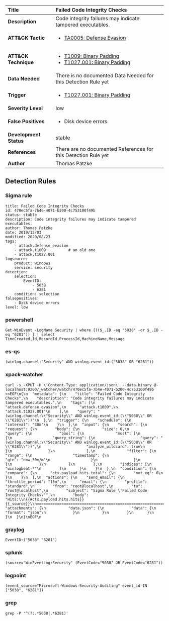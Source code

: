 | Title                    | Failed Code Integrity Checks       |
|:-------------------------|:------------------|
| **Description**          | Code integrity failures may indicate tampered executables. |
| **ATT&amp;CK Tactic**    |  <ul><li>[TA0005: Defense Evasion](https://attack.mitre.org/tactics/TA0005)</li></ul>  |
| **ATT&amp;CK Technique** | <ul><li>[T1009: Binary Padding](https://attack.mitre.org/techniques/T1009)</li><li>[T1027.001: Binary Padding](https://attack.mitre.org/techniques/T1027.001)</li></ul>  |
| **Data Needed**          |  There is no documented Data Needed for this Detection Rule yet  |
| **Trigger**              | <ul><li>[T1027.001: Binary Padding](../Triggers/T1027.001.md)</li></ul>  |
| **Severity Level**       | low |
| **False Positives**      | <ul><li>Disk device errors</li></ul>  |
| **Development Status**   | stable |
| **References**           |  There are no documented References for this Detection Rule yet  |
| **Author**               | Thomas Patzke |


## Detection Rules

### Sigma rule

```
title: Failed Code Integrity Checks
id: 470ec5fa-7b4e-4071-b200-4c753100f49b
status: stable
description: Code integrity failures may indicate tampered executables.
author: Thomas Patzke
date: 2019/12/03
modified: 2020/08/23
tags:
    - attack.defense_evasion
    - attack.t1009          # an old one
    - attack.t1027.001
logsource:
    product: windows
    service: security
detection:
    selection:
        EventID:
            - 5038
            - 6281
    condition: selection
falsepositives:
    - Disk device errors
level: low

```





### powershell
    
```
Get-WinEvent -LogName Security | where {(($_.ID -eq "5038" -or $_.ID -eq "6281")) } | select TimeCreated,Id,RecordId,ProcessId,MachineName,Message
```


### es-qs
    
```
(winlog.channel:"Security" AND winlog.event_id:("5038" OR "6281"))
```


### xpack-watcher
    
```
curl -s -XPUT -H \'Content-Type: application/json\' --data-binary @- localhost:9200/_watcher/watch/470ec5fa-7b4e-4071-b200-4c753100f49b <<EOF\n{\n  "metadata": {\n    "title": "Failed Code Integrity Checks",\n    "description": "Code integrity failures may indicate tampered executables.",\n    "tags": [\n      "attack.defense_evasion",\n      "attack.t1009",\n      "attack.t1027.001"\n    ],\n    "query": "(winlog.channel:\\"Security\\" AND winlog.event_id:(\\"5038\\" OR \\"6281\\"))"\n  },\n  "trigger": {\n    "schedule": {\n      "interval": "30m"\n    }\n  },\n  "input": {\n    "search": {\n      "request": {\n        "body": {\n          "size": 0,\n          "query": {\n            "bool": {\n              "must": [\n                {\n                  "query_string": {\n                    "query": "(winlog.channel:\\"Security\\" AND winlog.event_id:(\\"5038\\" OR \\"6281\\"))",\n                    "analyze_wildcard": true\n                  }\n                }\n              ],\n              "filter": {\n                "range": {\n                  "timestamp": {\n                    "gte": "now-30m/m"\n                  }\n                }\n              }\n            }\n          }\n        },\n        "indices": [\n          "winlogbeat-*"\n        ]\n      }\n    }\n  },\n  "condition": {\n    "compare": {\n      "ctx.payload.hits.total": {\n        "not_eq": 0\n      }\n    }\n  },\n  "actions": {\n    "send_email": {\n      "throttle_period": "15m",\n      "email": {\n        "profile": "standard",\n        "from": "root@localhost",\n        "to": "root@localhost",\n        "subject": "Sigma Rule \'Failed Code Integrity Checks\'",\n        "body": "Hits:\\n{{#ctx.payload.hits.hits}}{{_source}}\\n================================================================================\\n{{/ctx.payload.hits.hits}}",\n        "attachments": {\n          "data.json": {\n            "data": {\n              "format": "json"\n            }\n          }\n        }\n      }\n    }\n  }\n}\nEOF\n
```


### graylog
    
```
EventID:("5038" "6281")
```


### splunk
    
```
(source="WinEventLog:Security" (EventCode="5038" OR EventCode="6281"))
```


### logpoint
    
```
(event_source="Microsoft-Windows-Security-Auditing" event_id IN ["5038", "6281"])
```


### grep
    
```
grep -P '^(?:.*5038|.*6281)'
```



